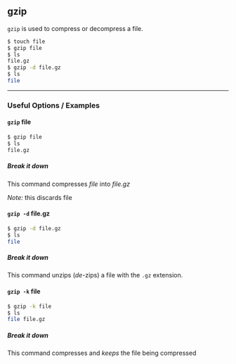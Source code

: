 gzip
-------
`gzip` is used to compress or decompress a file.

~~~ bash
$ touch file
$ gzip file
$ ls
file.gz
$ gzip -d file.gz
$ ls
file
~~~

---

### Useful Options / Examples

#### `gzip` file
~~~ bash
$ gzip file
$ ls
file.gz
~~~

##### Break it down
This command compresses _file_ into _file.gz_

_Note:_ this discards file


#### `gzip -d` file.gz
~~~ bash
$ gzip -d file.gz
$ ls
file
~~~

##### Break it down
This command unzips (_de_-zips) a file with the `.gz` extension.


#### `gzip -k` file
~~~ bash
$ gzip -k file
$ ls
file file.gz
~~~

##### Break it down
This command compresses and _keeps_ the file being compressed
